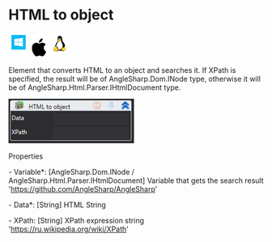 # HTML to object

![](<../../../../.gitbook/assets/image (172).png>)

Element that converts HTML to an object and searches it. If XPath is specified, the result will be of AngleSharp.Dom.INode type, otherwise it will be of AngleSharp.Html.Parser.IHtmlDocument type.

![](<../../../../.gitbook/assets/1 (18).png>)

Properties

&#x20;\- Variable\*: \[AngleSharp.Dom.INode / AngleSharp.Html.Parser.IHtmlDocument] Variable that gets the search result 'https://github.com/AngleSharp/AngleSharp'

&#x20;\- Data\*: \[String] HTML String

&#x20;\- XPath: \[String] XPath expression string 'https://ru.wikipedia.org/wiki/XPath'
